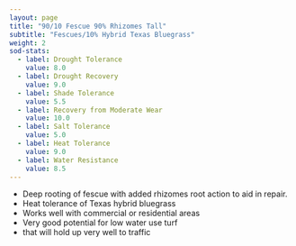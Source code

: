 ```yaml
---
layout: page
title: "90/10 Fescue 90% Rhizomes Tall"
subtitle: "Fescues/10% Hybrid Texas Bluegrass"
weight: 2
sod-stats:
  - label: Drought Tolerance
    value: 8.0
  - label: Drought Recovery
    value: 9.0
  - label: Shade Tolerance
    value: 5.5
  - label: Recovery from Moderate Wear 
    value: 10.0
  - label: Salt Tolerance
    value: 5.0
  - label: Heat Tolerance
    value: 9.0
  - label: Water Resistance
    value: 8.5
---
```


* Deep rooting of fescue with added rhizomes root action to aid in repair.
* Heat tolerance of Texas hybrid bluegrass 
* Works well with commercial or residential areas 
* Very good potential for low water use turf 
* that will hold up very well to traffic
